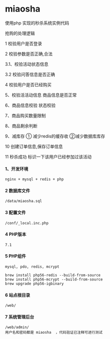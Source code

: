 # miaosha
使用php 实现的秒杀系统实例代码 

抢购的处理逻辑

1 校验用户是否登录

2 校验参数是否正确,合法

3.1、校验活动状态信息

3.2 校验问答信息是否正确

4 校验用户是否已经购买

5、校验活活动信息 商品信息是否正常

6、商品信息校验 状态校验

7、商品购买数量限制

8、商品剩余判断

9、减库存 ① 减少redis的缓存收 ②减少数据库库存

10 创建订单信息,保存订单信息

11 秒杀成功 标识一下该用户已经参加过该活动

####  1、开发环境
```
nginx + mysql + redis + php
```

#### 2 数据库文件
```
/data/miaosha.sql
```

#### 3 配置文件
```
/conf/_local.inc.php
```

#### 4 PHP版本
```
7.1
```

#### 5 PHP组件
```
mysql, pdo, redis, mcrypt

brew install php56-redis --build-from-source
brew install php56-mcrypt --build-from-source
brew upgrade php56-igbinary

```

#### 6 站点根目录
```
/web/
```
#### 7 系统管理后台
```
/web/admin/
用户名和密码都是 miaosha  ，代码验证已注释可进行测试
```
